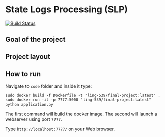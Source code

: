 # State Logs Processing (SLP)
[![Build Status](https://travis-ci.com/cidacslab/covid19-diarios-oficiais.svg?token=4NPdpgkxu7MaGzxEDga4&branch=master)](https://travis-ci.com/cidacslab/covid19-diarios-oficiais)

## Goal of the project

## Project layout

## How to run

Navigate to `code` folder and inside it type:

```
sudo docker build -f Dockerfile -t "ling-539/final-project:latest" .
sudo docker run -it -p 7777:5000 "ling-539/final-project:latest" python application.py
```

The first command will build the docker image.
The second will launch a webserver using port `7777`.

Type `http://localhost:7777/` on your Web browser.
